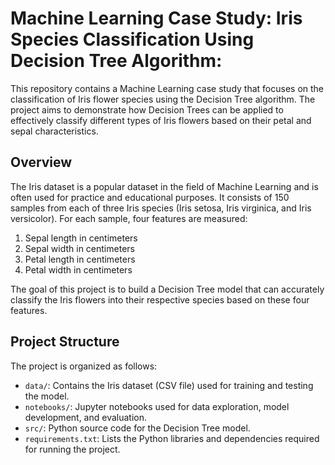 # Machine Learning Case Study: Iris Species Classification Using Decision Tree Algorithm:

This repository contains a Machine Learning case study that focuses on the classification of Iris flower species using the Decision Tree algorithm. The project aims to demonstrate how Decision Trees can be applied to effectively classify different types of Iris flowers based on their petal and sepal characteristics.

## Overview

The Iris dataset is a popular dataset in the field of Machine Learning and is often used for practice and educational purposes. It consists of 150 samples from each of three Iris species (Iris setosa, Iris virginica, and Iris versicolor). For each sample, four features are measured:

1. Sepal length in centimeters
2. Sepal width in centimeters
3. Petal length in centimeters
4. Petal width in centimeters

The goal of this project is to build a Decision Tree model that can accurately classify the Iris flowers into their respective species based on these four features.

## Project Structure

The project is organized as follows:

- `data/`: Contains the Iris dataset (CSV file) used for training and testing the model.
- `notebooks/`: Jupyter notebooks used for data exploration, model development, and evaluation.
- `src/`: Python source code for the Decision Tree model.
- `requirements.txt`: Lists the Python libraries and dependencies required for running the project.



